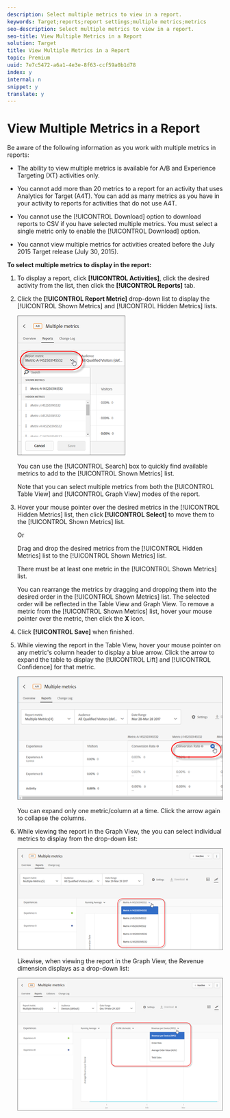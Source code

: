 ```yaml
---
description: Select multiple metrics to view in a report.
keywords: Target;reports;report settings;multiple metrics;metrics
seo-description: Select multiple metrics to view in a report.
seo-title: View Multiple Metrics in a Report
solution: Target
title: View Multiple Metrics in a Report
topic: Premium
uuid: 7e7c5472-a6a1-4e3e-8f63-ccf59a0b1d78
index: y
internal: n
snippet: y
translate: y
---
```


# View Multiple Metrics in a Report

Be aware of the following information as you work with multiple metrics in reports: 


* The ability to view multiple metrics is available for A/B and Experience Targeting (XT) activities only. 

* You cannot add more than 20 metrics to a report for an activity that uses Analytics for Target (A4T). You can add as many metrics as you have in your activity to reports for activities that do not use A4T. 

* You cannot use the [!UICONTROL  Download] option to download reports to CSV if you have selected multiple metrics. You must select a single metric only to enable the [!UICONTROL  Download] option. 

* You cannot view multiple metrics for activities created before the July 2015 Target release (July 30, 2015). 



**To select multiple metrics to display in the report:** 


1. To display a report, click **[!UICONTROL  Activities]**, click the desired activity from the list, then click the **[!UICONTROL  Reports]** tab. 

1. Click the **[!UICONTROL  Report Metric]** drop-down list to display the [!UICONTROL  Shown Metrics] and [!UICONTROL  Hidden Metrics] lists. 

   ![](assets/multiple_metrics.png) 

   You can use the [!UICONTROL  Search] box to quickly find available metrics to add to the [!UICONTROL  Shown Metrics] list. 

   Note that you can select multiple metrics from both the [!UICONTROL  Table View] and [!UICONTROL  Graph View] modes of the report. 

1. Hover your mouse pointer over the desired metrics in the [!UICONTROL  Hidden Metrics] list, then click **[!UICONTROL  Select]** to move them to the [!UICONTROL  Shown Metrics] list. 

   Or 

   Drag and drop the desired metrics from the [!UICONTROL  Hidden Metrics] list to the [!UICONTROL  Shown Metrics] list. 

   There must be at least one metric in the [!UICONTROL  Shown Metrics] list. 

   You can rearrange the metrics by dragging and dropping them into the desired order in the [!UICONTROL  Shown Metrics] list. The selected order will be reflected in the Table View and Graph View. To remove a metric from the [!UICONTROL  Shown Metrics] list, hover your mouse pointer over the metric, then click the **X** icon. 

1. Click **[!UICONTROL  Save]** when finished. 

1. While viewing the report in the Table View, hover your mouse pointer on any metric's column header to display a blue arrow. Click the arrow to expand the table to display the [!UICONTROL  Lift] and [!UICONTROL  Confidence] for that metric. 

   ![](assets/multiple_metrics_table.png) 

   You can expand only one metric/column at a time. Click the arrow again to collapse the columns. 

1. While viewing the report in the Graph View, the you can select individual metrics to display from the drop-down list: 

   ![](assets/multiple_metrics_graph.png) 

   Likewise, when viewing the report in the Graph View, the Revenue dimension displays as a drop-down list: 

   ![](assets/muttiple_revenue.png) 


